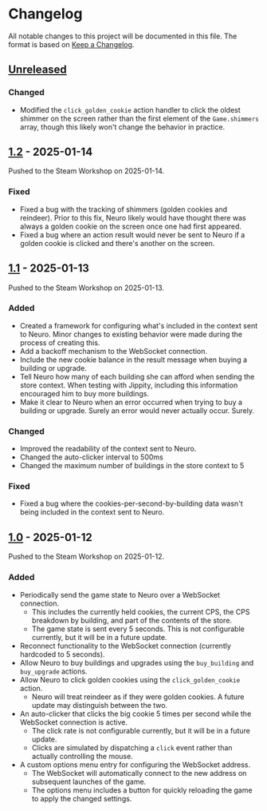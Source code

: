 # Changelog

All notable changes to this project will be documented in this file.
The format is based on [Keep a Changelog](https://keepachangelog.com/en/1.1.0/).

## [Unreleased]

### Changed

- Modified the `click_golden_cookie` action handler to click the oldest shimmer on the screen rather than the first
  element of the `Game.shimmers` array, though this likely won't change the behavior in practice.

## [1.2] - 2025-01-14

Pushed to the Steam Workshop on 2025-01-14.

### Fixed

- Fixed a bug with the tracking of shimmers (golden cookies and reindeer).
  Prior to this fix, Neuro likely would have thought there was always a golden cookie on the screen once one had first
  appeared.
- Fixed a bug where an action result would never be sent to Neuro if a golden cookie is clicked and there's another on
  the screen.

## [1.1] - 2025-01-13

Pushed to the Steam Workshop on 2025-01-13.

### Added

- Created a framework for configuring what's included in the context sent to Neuro.
  Minor changes to existing behavior were made during the process of creating this.
- Add a backoff mechanism to the WebSocket connection.
- Include the new cookie balance in the result message when buying a building or upgrade.
- Tell Neuro how many of each building she can afford when sending the store context.
  When testing with Jippity, including this information encouraged him to buy more buildings.
- Make it clear to Neuro when an error occurred when trying to buy a building or upgrade.
  Surely an error would never actually occur. Surely.

### Changed

- Improved the readability of the context sent to Neuro.
- Changed the auto-clicker interval to 500ms
- Changed the maximum number of buildings in the store context to 5

### Fixed

- Fixed a bug where the cookies-per-second-by-building data wasn't being included in the context sent to Neuro.

## [1.0] - 2025-01-12

Pushed to the Steam Workshop on 2025-01-12.

### Added

- Periodically send the game state to Neuro over a WebSocket connection.
    - This includes the currently held cookies, the current CPS, the CPS breakdown by building, and part of the contents
      of the store.
    - The game state is sent every 5 seconds. This is not configurable currently, but it will be in a future update.
- Reconnect functionality to the WebSocket connection (currently hardcoded to 5 seconds).
- Allow Neuro to buy buildings and upgrades using the `buy_building` and `buy_upgrade` actions.
- Allow Neuro to click golden cookies using the `click_golden_cookie` action.
    - Neuro will treat reindeer as if they were golden cookies. A future update may distinguish between the two.
- An auto-clicker that clicks the big cookie 5 times per second while the WebSocket connection is active.
    - The click rate is not configurable currently, but it will be in a future update.
    - Clicks are simulated by dispatching a `click` event rather than actually controlling the mouse.
- A custom options menu entry for configuring the WebSocket address.
    - The WebSocket will automatically connect to the new address on subsequent launches of the game.
    - The options menu includes a button for quickly reloading the game to apply the changed settings.

[unreleased]: https://github.com/EnterpriseScratchDev/neuro-cookie-clicker/compare/v1.2...HEAD

[1.2]: https://github.com/EnterpriseScratchDev/neuro-cookie-clicker/compare/v1.1...v1.2

[1.1]: https://github.com/EnterpriseScratchDev/neuro-cookie-clicker/compare/v1.0...v1.1

[1.0]: https://github.com/EnterpriseScratchDev/neuro-cookie-clicker/releases/tag/v1.0
